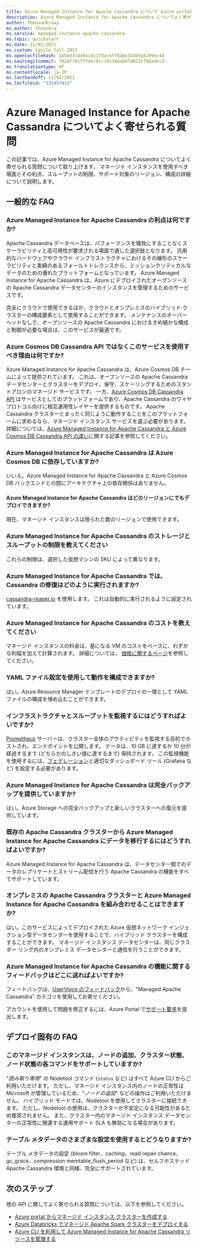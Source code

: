 ```yaml
---
title: Azure Managed Instance for Apache Cassandra について Azure portal からよく寄せられる質問
description: Azure Managed Instance for Apache Cassandra についてよく寄せられる質問。 この記事では、マネージド インスタンスを使用すべき場面、利点、スループットの制限、サポート対象のリージョン、その他構成の詳細に関する質問を取り上げます。
author: TheovanKraay
ms.author: thvankra
ms.service: managed-instance-apache-cassandra
ms.topic: quickstart
ms.date: 11/02/2021
ms.custom: ignite-fall-2021
ms.openlocfilehash: 1b5ed1cd49ac4117dac6ff0a6e3bdb916299ec44
ms.sourcegitcommit: 702df701fff4ec6cc39134aa607d023c766adec3
ms.translationtype: HT
ms.contentlocale: ja-JP
ms.lasthandoff: 11/03/2021
ms.locfileid: "131457413"
---
```

# <a name="frequently-asked-questions-about-azure-managed-instance-for-apache-cassandra"></a>Azure Managed Instance for Apache Cassandra についてよく寄せられる質問

この記事では、Azure Managed Instance for Apache Cassandra についてよく寄せられる質問について取り上げます。 マネージド インスタンスを使用すべき場面とその利点、スループットの制限、サポート対象のリージョン、構成の詳細について説明します。

## <a name="general-faq"></a>一般的な FAQ

### <a name="what-are-the-benefits-azure-managed-instance-for-apache-cassandra"></a>Azure Managed Instance for Apache Cassandra の利点は何ですか?

Apache Cassandra データベースは、パフォーマンスを犠牲にすることなくスケーラビリティと高可用性が要求される場面で適した選択肢となります。 汎用的なハードウェアやクラウド インフラストラクチャにおけるその線形のスケーラビリティと実績のあるフォールトトレランスから、ミッションクリティカルなデータのための優れたプラットフォームとなっています。 Azure Managed Instance for Apache Cassandra は、Azure にデプロイされたオープンソースの Apache Cassandra データセンターのインスタンスを管理するためのサービスです。

完全にクラウドで使用できるほか、クラウドとオンプレミスのハイブリッド クラスターの構成要素として使用することができます。 メンテナンスのオーバーヘッドなしで、オープンソースの Apache Cassandra におけるきめ細かな構成と制御が必要な場合は、このサービスが最適です。

### <a name="why-should-i-use-this-service-instead-of-azure-cosmos-db-cassandra-api"></a>Azure Cosmos DB Cassandra API ではなくこのサービスを使用すべき理由は何ですか?

Azure Managed Instance for Apache Cassandra は、Azure Cosmos DB チームによって提供されています。 これは、オープンソースの Apache Cassandra データセンターとクラスターをデプロイ、保守、スケーリングするためのスタンドアロンのマネージド サービスです。 一方、[Azure Cosmos DB Cassandra API](../cosmos-db/cassandra-introduction.md) はサービスとしてのプラットフォームであり、Apache Cassandra のワイヤ プロトコル向けに相互運用性レイヤーを提供するものです。 Apache Cassandra クラスターとまったく同じように動作することをこのプラットフォームに求めるなら、マネージド インスタンス サービスを選ぶ必要があります。 詳細については、[Azure Managed Instance for Apache Cassandra と Azure Cosmos DB Cassandra API の違い](compare-cosmosdb-managed-instance.md)に関する記事を参照してください。

### <a name="is-azure-managed-instance-for-apache-cassandra-dependent-on-azure-cosmos-db"></a>Azure Managed Instance for Apache Cassandra は Azure Cosmos DB に依存していますか?

いいえ。Azure Managed Instance for Apache Cassandra と Azure Cosmos DB バックエンドとの間にアーキテクチャ上の依存関係はありません。 

#### <a name="can-i-deploy-azure-managed-instance-for-apache-cassandra-in-any-region"></a>Azure Managed Instance for Apache Cassandra はどのリージョンにでもデプロイできますか?

現在、マネージド インスタンスは限られた数のリージョンで使用できます。

### <a name="what-are-the-storage-and-throughput-limits-of-azure-managed-instance-for-apache-cassandra"></a>Azure Managed Instance for Apache Cassandra のストレージとスループットの制限を教えてください

これらの制限は、選択した仮想マシンの SKU によって異なります。

### <a name="how-are-cassandra-repairs-carried-out-in-azure-managed-instance-for-apache-cassandra"></a>Azure Managed Instance for Apache Cassandra では、Cassandra の修復はどのように実行されますか?

[cassandra-reaper.io](http://cassandra-reaper.io/) を使用します。 これは自動的に実行されるように設定されています。

### <a name="what-is-the-cost-of-azure-managed-instance-for-apache-cassandra"></a>Azure Managed Instance for Apache Cassandra のコストを教えてください

マネージド インスタンスの料金は、基になる VM のコストをベースに、わずかな利幅を加えて計算されます。 詳細については、 [価格に関するページ](https://azure.microsoft.com/pricing/details/managed-instance-apache-cassandra/)を参照してください。

### <a name="can-i-use-yaml-file-settings-to-configure-behavior"></a>YAML ファイル設定を使用して動作を構成できますか?

はい。Azure Resource Manager テンプレートのデプロイの一環として YAML ファイルの構成を埋め込むことができます。

### <a name="how-can-i-monitor-infrastructure-along-with-throughput"></a>インフラストラクチャとスループットを監視するにはどうすればよいですか?

[Prometheus](https://prometheus.io/docs/introduction/overview/) サーバーは、クラスター全体のアクティビティを監視する目的でホストされ、エンドポイントを公開します。 データは、10 GB に達するか 10 分が経過するまで (どちらかのしきい値に達するまで) 保持されます。 この監視機能を使用するには、[フェデレーション](https://prometheus.io/docs/prometheus/latest/federation/)と適切なダッシュボード ツール (Grafana など) を設定する必要があります。

### <a name="does-azure-managed-instance-for-apache-cassandra-provide-full-backups"></a>Azure Managed Instance for Apache Cassandra は完全バックアップを提供していますか?

はい。Azure Storage への完全バックアップと新しいクラスターへの復元を提供しています。

### <a name="how-can-i-migrate-data-from-my-existing-apache-cassandra-cluster-to-azure-managed-instance-for-apache-cassandra"></a>既存の Apache Cassandra クラスターから Azure Managed Instance for Apache Cassandra にデータを移行するにはどうすればよいですか?

Azure Managed Instance for Apache Cassandra は、データセンター間でのデータのレプリケートとストリーム配信を行う Apache Cassandra の機能をすべてサポートしています。

### <a name="can-i-pair-an-on-premises-apache-cassandra-cluster-with-the-azure-managed-instance-for-apache-cassandra"></a>オンプレミスの Apache Cassandra クラスターと Azure Managed Instance for Apache Cassandra を組み合わせることはできますか?

はい。このサービスによってデプロイされた Azure 仮想ネットワーク インジェクション型データセンターを使用することで、ハイブリッド クラスターを構成することができます。 マネージド インスタンス データセンターは、同じクラスター リング内のオンプレミス データセンターと通信を行うことができます。

### <a name="where-can-i-give-feedback-on-azure-managed-instance-for-apache-cassandra-features"></a>Azure Managed Instance for Apache Cassandra の機能に関するフィードバックはどこに送ればよいですか?

フィードバックは、[UserVoice のフィードバック](https://feedback.azure.com/d365community/forum/3002b3be-0d25-ec11-b6e6-000d3a4f0858?c=e6e5c7c4-0d25-ec11-b6e6-000d3a4f0858#)から、"Managed Apache Cassandra" カテゴリを使用してお寄せください。

アカウントを使用して問題を修正するには、Azure Portal で[サポート要求](https://ms.portal.azure.com/#blade/Microsoft_Azure_Support/HelpAndSupportBlade/newsupportrequest)を提出します。

## <a name="deployment-specific-faq"></a>デプロイ固有の FAQ

### <a name="will-the-managed-instance-support-node-addition-cluster-status-and-node-status-commands"></a>このマネージド インスタンスは、ノードの追加、クラスター状態、ノード状態の各コマンドをサポートしていますか?

"*読み取り専用*" の Nodetool コマンド (`status` など) はすべて Azure CLI からご利用いただけます。 ただし、マネージド インスタンス内のノードの正常性は Microsoft が管理しているため、"*ノードの追加*" などの操作はご利用いただけません。 ハイブリッド モードでは、*Nodetool* を使用してクラスターに接続できます。 ただし、Nodetool の使用は、クラスターが不安定になる可能性があるため推奨されません。 また、クラスター内のマネージド インスタンス データセンターの正常性に関連する運用サポート SLA も無効になる場合があります。

### <a name="what-happens-with-various-settings-for-table-metadata"></a>テーブル メタデータのさまざまな設定を使用するとどうなりますか?

テーブル メタデータの設定 (bloom filter、caching、read repair chance、gc_grace、compression memtable_flush_period など) は、セルフホステッド Apache Cassandra 環境と同様、完全にサポートされています。

## <a name="next-steps"></a>次のステップ

他の API に関してよく寄せられる質問については、以下を参照してください。

* [Azure portal からマネージド インスタンス クラスターを作成する](create-cluster-portal.md)
* [Azure Databricks でマネージド Apache Spark クラスターをデプロイする](deploy-cluster-databricks.md)
* [Azure CLI を利用して Azure Managed Instance for Apache Cassandra リソースを管理する](manage-resources-cli.md)
